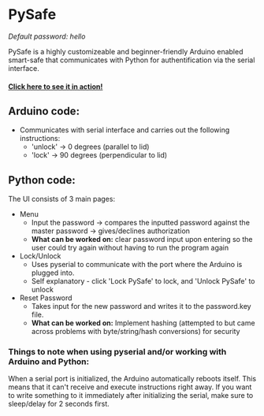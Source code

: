 # PySafe

_Default password: hello_

PySafe is a highly customizeable and beginner-friendly Arduino enabled smart-safe that communicates with Python for authentification via the serial interface.

#### [Click here to see it in action!](https://youtu.be/4i5Rg6EGQqU)

## Arduino code:
* Communicates with serial interface and carries out the following instructions:
	* 'unlock' -> 0 degrees (parallel to lid)
	* 'lock' -> 90 degrees (perpendicular to lid)

## Python code:
The UI consists of 3 main pages:
* Menu
	* Input the password -> compares the inputted password against the master password -> gives/declines authorization
	* __What can be worked on:__ clear password input upon entering so the user could try again without having to run the program again
* Lock/Unlock
	* Uses pyserial to communicate with the port where the Arduino is plugged into.
	* Self explanatory - click 'Lock PySafe' to lock, and 'Unlock PySafe' to unlock
* Reset Password
	* Takes input for the new password and writes it to the password.key file.
	* __What can be worked on:__ Implement hashing (attempted to but came across problems with byte/string/hash conversions) for security
	
### Things to note when using pyserial and/or working with Arduino and Python:
When a serial port is initialized, the Arduino automatically reboots itself. This means that it can't receive and execute instructions right away. If you want to write something to it immediately after initializing the serial, make sure to sleep/delay for 2 seconds first.
				
